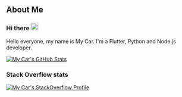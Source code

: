 ## About Me

### Hi there <img src="https://raw.githubusercontent.com/realkimmy/realkimmy/master/Hi.gif" width="20px"/>

Hello everyone, my name is My Car. I'm a Flutter, Python and Node.js developer.

<a href="https://github.com/mycar98765/">
  <img align="center" src="https://github-readme-stats.vercel.app/api?username=mycar98765" alt="My Car's GitHub Stats" />
</a> 

### Stack Overflow stats

[![My Car's StackOverflow Profile](https://github-readme-stackoverflow.vercel.app/?userID=16124033)](https://stackoverflow.com/users/16124033/my-car)
